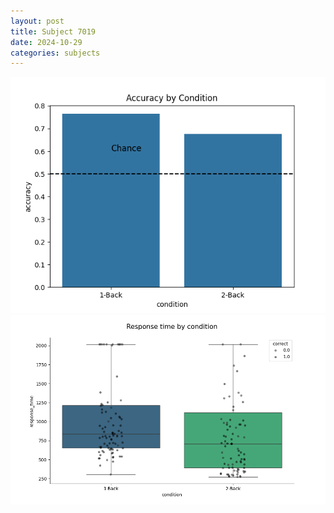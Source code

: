 ```yaml
---
layout: post
title: Subject 7019
date: 2024-10-29
categories: subjects
---
```


![](data/7019/run-26/7019_ATS_acc.png)
![](data/7019/run-26/7019_ATS_rt.png)
